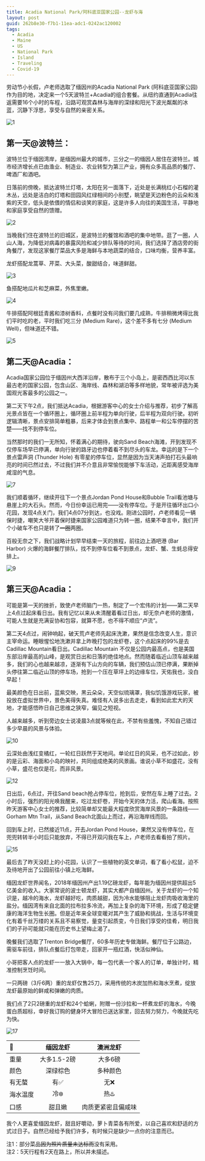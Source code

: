 ```yaml
---
title: Acadia National Park/阿科底亚国家公园--龙虾与海
layout: post
guid: 262b8e30-f7b1-11ea-adc1-0242ac120002
tags:
  - Acadia
  - Maine
  - US
  - National Park
  - Island
  - Traveling
  - Covid-19
---
```


劳动节小长假，卢老师选取了缅因州的Acadia National Park (阿科底亚国家公园) 作为目的地，决定来一个5天波特兰+Acadia的组合套餐。从纽约直通到Acadia往返需要16个小时的车程，沿路可观赏森林与海岸的深绿和阳光下波光粼粼的冰蓝，沉静下浮思，享受与自然的亲密关系。

![1](/media/files/2020/09/15/1.png)


## 第一天@波特兰：
 
波特兰位于缅因湾岸，是缅因州最大的城市，三分之一的缅因人居住在波特兰。城市经济增长点已由渔业、制造业、农业转型为第三产业，拥有众多高品质的餐厅、啤酒厂和酒吧。

日落前的傍晚，抵达波特兰灯塔，太阳在另一面落下，近处是长满桃红小石榴的灌木丛，远处是洁白的灯塔和田园风红绿相间的小别墅，眺望是天边粉色的云朵和浅紫的天空，低头是依偎的情侣和谈笑的家庭，这是许多人向往的美国生活，平静地和家庭享受自然的馈赠。

![2](/media/files/2020/09/15/2.jpg)

当晚我们住在波特兰的旧城区，是波特兰的餐馆和酒吧的集中地带。逛了一圈，人山人海，为降低对病毒的暴露风险和减少排队等待的时间，我们选择了酒店旁的街角餐厅，发现这家餐厅菜品大多是海鲜与本地蔬菜的结合，口味均衡，营养丰富。

龙虾搭配龙蒿草、芹菜、大头菜，酸甜结合，味道鲜甜。

![3](/media/files/2020/09/15/3.jpg)

鱼搭配地瓜片和芝麻菜，外焦里嫩。

![4](/media/files/2020/09/15/4.jpg)

牛排搭配阿根廷青酱和漆树香料，点餐时没有问我们要几成熟，牛排稍微烤得比我们平时吃的老，平时我们吃三分 (Medium Rare)，这个差不多有七分 (Medium Well)，但味道还不错。

![5](/media/files/2020/09/15/5.jpg)


## 第二天@Acadia：

Acadia国家公园位于缅因州大西洋沿岸，散布于三个小岛上，是密西西比河以东最古老的国家公园，包含山区、海岸线、森林和湖泊等多样地貌，常年被评选为美国观光客最多的公园之一。

第二天下午2点，我们抵达Acadia，根据游客中心的女士介绍与推荐，初步了解高光景点皆在一个循环圈上，循环圈上前半程为单向行驶，后半程为双向行驶。初听逻辑清晰，景点安排简单粗暴，后来才体会到景点集中、路程单一和公车停摆的苦楚——找不到停车位。

当然那时的我们一无所知，怀着满心的期待，驶向Sand Beach海滩，开到发现不仅停车场早已停满，单向行驶的路牙边也停着看不到尽头的车龙。幸运的是下一个景点雷声洞 (Thunder Hole) 有零星的停车位，显然是因为当天涛声拍打石头最响亮的时间已然过去，不过我们并不介意且非常愉悦能够下车活动，近距离感受海岸咸湿的气息。


![7](/media/files/2020/09/15/7.jpg)

我们顺着循环，继续开往下一个景点Jordan Pond House和Bubble Trail看池塘与悬崖上的大石头。然而，今日份幸运已用完——没有停车位。于是开往循环出口小花园，发现4点关门，我们4点07分到达，也没戏。刚进公园时，卢老师看见一辆保时捷，嘲笑大爷开着保时捷来国家公园难道只为转一圈，结果不幸言中，我们开个小破车不也只是转了~~一圈~~两圈。

百般无奈之下，我们战略计划早早结束一天的旅程，前往边上酒吧港 (Bar Harbor) 火爆的海鲜餐厅排队，找不到停车位看不到景点，龙虾、蟹、生蚝总得安排上。

![9](/media/files/2020/09/15/9.jpg)


## 第三天@Acadia：

可能是第一天的挫折，致使卢老师脑门一热，制定了一个宏伟的计划——第二天早上4点过起床看日出。我有记忆以来从未清醒着看过日出，却无奈卢老师的激情，可能人生就是充满妥协和包容，就算不愿，也不得不顺应“卢流”。

第二天4点过，闹钟响起，破天荒卢老师先起床洗漱，果然是信念改变人生，意识主宰命运。睡眼惺忪地洗漱并拿上昨晚打包的龙虾卷，这个点起床的99%是去Cadillac Mountain看日出。Cadillac Mountain 不仅是公园内最高点，也是美国东部沿岸最高的山峰，是观赏日出和日落的绝佳地点。然而随着临近山顶车越来越多，我们的心也越来越凉，逐渐有下山方向的车辆，我们预估山顶已停满，果断掉头停往第二临近山顶的停车场，抢到一个压在草坪上的边缘车位，天佑我也，没白早起！

最美颜色在日出前，蓝紫交映，黑云朵朵，天空似琉璃罩，我似饥饿游戏玩家，被投放在虚拟世界中，景色美得失真。难怪有人说多出去走走，看到如此宏大的天地，才能感悟昨日自己思维之狭窄，偏见之短视。

人越来越多，听到旁边女士说凌晨3点就等候在此，不禁有些羞愧，不知自己错过多少早晨的风景与体验。

![10](/media/files/2020/09/15/10.jpg)

云深处由浅红变橘红，一轮红日跃然于天地间。单论红日的风采，也不过如此，妙的是云彩、海面和小岛的映衬，共同组成绝美的风景画。谁说小草不如盛花，没有小草，盛花也仅是花，而非风景。

![12](/media/files/2020/09/15/12.jpg)

日出后，6点过，开往Sand beach抢占停车位，抢到后，安然在车上睡了过去。2小时后，强烈的阳光唤我醒来，吃过龙虾卷，开始今天的体力活，爬山看海。按照昨天游客中心女士的推荐，比较简单却又能最大程度欣赏海岸风景的一条路线——Gorham Mtn Trail，从Sand Beach北面山上而过，再沿海岸线而回。

回到车上时，已然接近11点，开去Jordan Pond House，果然又没有停车位，在兜兜转转半小时后只能放弃，不得已开双闪我在车上，卢老师去看看拍了照片。

![15](/media/files/2020/09/15/15.jpg)

最后去了昨天没赶上的小花园，认识了一些植物的英文单词，看了看小松鼠，迫不及待地开出了公园前往小镇上吃海鲜。

缅因龙虾世界闻名，2018年缅因州产出1.19亿磅龙虾，每年能为缅因州提供超出5亿美金的收入。大家常说的波士顿龙虾，其实大都产自缅因州。关于龙虾的一个知识是，越冷的海水，龙虾越好吃，肉质越甜，因为冷水能够阻止龙虾肉吸收海里的盐分。缅因湾有来自北面的拉布拉多冷流，再加上复杂的海下环境，形成了稳定健康的海洋生物生长圈。但是近年来全球变暖对其产生了威胁和挑战，生活与环境变化有着千丝万缕的关系且不易察觉，量变引起质变，今日我们享受的佳肴，明日我们的子孙可能就只能在历史书上望梅止渴了。

晚餐我们选取了Trenton Bridge餐厅，60多年历史专做海鲜。餐厅位于公路边，需驱车前往，排队点餐后打包带走，回家开一瓶红酒，快活似神仙。

小哥把客人点的龙虾一一放入大锅中，每一包代表一个客人的订单，单独计时，精准控制烹饪时间。

一只两磅（3斤6两）重的龙虾仅售25刀，采用传统的木炭加热和海水烹煮，绽放龙虾最原始的鲜咸和弹嫩的肉质。

我们点了2只2磅重的龙虾和24个蛤蜊，附赠一份沙拉和一杯煮龙虾的海水，今晚蛋白质超标，幸好我订购的健身环大冒险已送达家里，回去努力努力，今晚就先吃为快。

![17](/media/files/2020/09/15/17.jpg)

|   🦞      | 缅因龙虾       | 澳洲龙虾     |
| :---     |    :----:     | :----:  |
| 重量      | 大多1.5-2磅    | 大多6磅   |
| 颜色      | 深绿棕色       | 多种颜色      |
| 有无螯    | 有✅            | 无❌   |
| 海水温度   | 冷❄️           | 热♨️   |
| 口感      | 甜且嫩         | 肉质更紧密且偏咸味   |

我个人更喜爱缅因龙虾，甜且好嚼动，萝卜青菜各有所爱，以自己喜欢和舒适的方式过日子。自然已经给予我们许多，有时候只是缺少一点你的注意而已。

注1：部分菜品~~因为照片质量未达标而~~没有采用。<br/>
注2：5天行程有2天在路上，所以并未描述。
